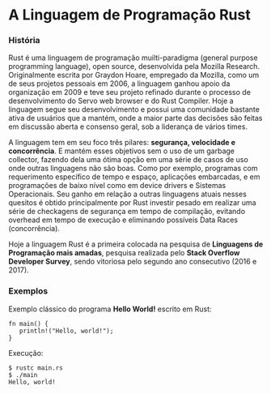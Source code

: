 # A Linguagem de Programação Rust

### História
  Rust é uma linguagem de programação muilti-paradigma (general purpose programming language),  open source, desenvolvida pela Mozilla Research.
  Originalmente escrita por Graydon Hoare, empregado da Mozilla, como um de seus projetos pessoais em 2006, a linguagem ganhou apoio da organização em 2009
e teve seu projeto refinado durante o processo de desenvolvimento do Servo web browser e do Rust Compiler.
  Hoje a linguagem segue seu desenvolvimento e possui uma comunidade bastante ativa de usuários que a mantém, onde a maior parte das decisões são feitas
 em discussão aberta e consenso geral, sob a liderança de vários times.
  
  A linguagem tem em seu foco três pilares: <b>segurança, velocidade e concorrência</b>.
  E mantém esses objetivos sem o uso de um garbage collector, fazendo dela uma ótima opção em uma série de casos de uso onde outras linguagens não são boas.
  Como por exemplo, programas com requerimento específico de tempo e espaço, aplicações embarcadas, e em programações de baixo nível como em device drivers e Sistemas Operacionais.
  Seu ganho em relação a outras linguagens atuais nesses quesitos é obtido principalmente por Rust investir pesado em realizar uma série
de checkagens de segurança em tempo de compilação, evitando overhead em tempo de execução e eliminando possíveis Data Races (concorrência).

 Hoje a linguagem Rust é a primeira colocada na pesquisa de <b>Linguagens de Programação mais amadas</b>, pesquisa realizada pelo <b>Stack Overflow Developer Survey</b>, sendo vitoriosa pelo segundo ano consecutivo (2016 e 2017).

### Exemplos
 Exemplo clássico do programa <b>Hello World!</b> escrito em Rust:
 ```
 fn main() {
    println!("Hello, world!");
 }
 ```
 Execução:
 ```
 $ rustc main.rs
 $ ./main
 Hello, world!
 ```
